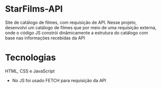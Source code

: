 # StarFilms-API
Site de catálogo de filmes, com requisição de API. Nesse projeto, desenvolvi um catálogo de filmes que por meio de uma requisição externa, onde o código JS constrói dinâmicamente a estrutura do catálogo com base nas informações recebidas da API

# Tecnologias
HTML, CSS e JavaScript
 - No JS foi usado FETCH para requisição da API
